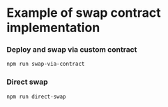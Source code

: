 # Example of swap contract implementation

### Deploy and swap via custom contract
```bash
npm run swap-via-contract
```

### Direct swap
```bash
npm run direct-swap
```

